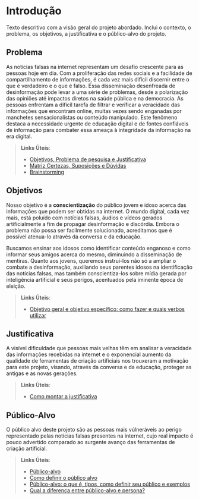 # Introdução

Texto descritivo com a visão geral do projeto abordado. Inclui o contexto, o problema, os objetivos, a justificativa e o público-alvo do projeto.

## Problema

As notícias falsas na internet representam um desafio crescente para as pessoas hoje em dia. Com a proliferação das redes sociais e a facilidade de compartilhamento de informações, é cada vez mais difícil discernir entre o que é verdadeiro e o que é falso. Essa disseminação desenfreada de desinformação pode levar a uma série de problemas, desde a polarização das opiniões até impactos diretos na saúde pública e na democracia. As pessoas enfrentam a difícil tarefa de filtrar e verificar a veracidade das informações que encontram online, muitas vezes sendo enganadas por manchetes sensacionalistas ou conteúdo manipulado. Este fenômeno destaca a necessidade urgente de educação digital e de fontes confiáveis de informação para combater essa ameaça à integridade da informação na era digital.

> **Links Úteis**:
> - [Objetivos, Problema de pesquisa e Justificativa](https://medium.com/@versioparole/objetivos-problema-de-pesquisa-e-justificativa-c98c8233b9c3)
> - [Matriz Certezas, Suposições e Dúvidas](https://medium.com/educa%C3%A7%C3%A3o-fora-da-caixa/matriz-certezas-suposi%C3%A7%C3%B5es-e-d%C3%BAvidas-fa2263633655)
> - [Brainstorming](https://www.euax.com.br/2018/09/brainstorming/)

## Objetivos
Nosso objetivo é a **conscientização** do público jovem e idoso acerca das informações que podem ser obtidas na internet.
O mundo digital, cada vez mais, está poluído com notícias falsas, áudios e vídeos gerados artificialmente a fim de propagar desinformação e discórdia. Embora o problema não possa ser facilmente solucionado, acreditamos que é possível atenua-lo através da conversa e da educação.

Buscamos ensinar aos idosos como identificar conteúdo enganoso e como informar seus amigos acerca do mesmo, diminuindo a disseminação de mentiras. Quanto aos jovens, queremos instrui-los não só a ampliar o combate a desinformação, auxiliando seus parentes idosos na identificação das notícias falsas, mas também conscientiza-los sobre mídia gerada por inteligência artificial e seus perigos, acentuados pela iminente época de eleição.
 
> **Links Úteis**:
> - [Objetivo geral e objetivo específico: como fazer e quais verbos utilizar](https://blog.mettzer.com/diferenca-entre-objetivo-geral-e-objetivo-especifico/)

## Justificativa

A visível dificuldade que pessoas mais velhas têm em analisar a veracidade das informações recebidas na internet e o exponencial aumento da qualidade de ferramentas de criação artificiais nos trouxeram a motivação para este projeto, visando, através da conversa e da educação, proteger as antigas e as novas gerações.

> **Links Úteis**:
> - [Como montar a justificativa](https://guiadamonografia.com.br/como-montar-justificativa-do-tcc/)

## Público-Alvo

O público alvo deste projeto são as pessoas mais vúlneráveis ao perigo representado pelas notícias falsas presentes na internet, cujo real impacto é pouco advertido comparado ao surgente avanço das ferramentas de criação artificial.

> **Links Úteis**:
> - [Público-alvo](https://blog.hotmart.com/pt-br/publico-alvo/)
> - [Como definir o público alvo](https://exame.com/pme/5-dicas-essenciais-para-definir-o-publico-alvo-do-seu-negocio/)
> - [Público-alvo: o que é, tipos, como definir seu público e exemplos](https://klickpages.com.br/blog/publico-alvo-o-que-e/)
> - [Qual a diferença entre público-alvo e persona?](https://rockcontent.com/blog/diferenca-publico-alvo-e-persona/)
